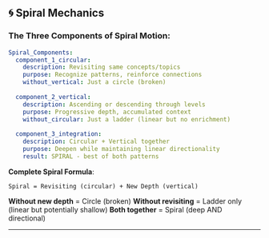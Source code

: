 ## 🌀 Spiral Mechanics

### The Three Components of Spiral Motion:

```yaml
Spiral_Components:
  component_1_circular:
    description: Revisiting same concepts/topics
    purpose: Recognize patterns, reinforce connections
    without_vertical: Just a circle (broken)
  
  component_2_vertical:
    description: Ascending or descending through levels
    purpose: Progressive depth, accumulated context
    without_circular: Just a ladder (linear but no enrichment)
  
  component_3_integration:
    description: Circular + Vertical together
    purpose: Deepen while maintaining linear directionality
    result: SPIRAL - best of both patterns
```

**Complete Spiral Formula**:
```
Spiral = Revisiting (circular) + New Depth (vertical)
```

**Without new depth** = Circle (broken)
**Without revisiting** = Ladder only (linear but potentially shallow)
**Both together** = Spiral (deep AND directional)

---

